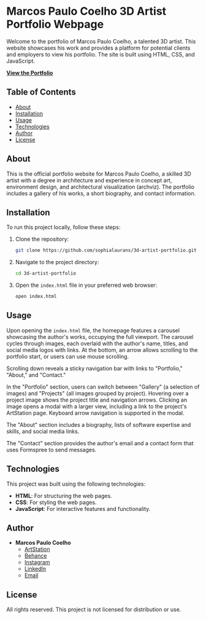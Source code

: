 # Marcos Paulo Coelho 3D Artist Portfolio Webpage

Welcome to the portfolio of Marcos Paulo Coelho, a talented 3D artist. This website showcases his work and provides a platform for potential clients and employers to view his portfolio. The site is built using HTML, CSS, and JavaScript.

**[View the Portfolio](https://sophialaurans.github.io/3d-artist-portfolio/)**

## Table of Contents

- [About](#about)
- [Installation](#installation)
- [Usage](#usage)
- [Technologies](#technologies)
- [Author](#author)
- [License](#license)

## About

This is the official portfolio website for Marcos Paulo Coelho, a skilled 3D artist with a degree in architecture and experience in concept art, environment design, and architectural visualization (archviz). The portfolio includes a gallery of his works, a short biography, and contact information.

## Installation

To run this project locally, follow these steps:

1. Clone the repository:
    ```bash
    git clone https://github.com/sophialaurans/3d-artist-portfolio.git
    ```

2. Navigate to the project directory:
    ```bash
    cd 3d-artist-portfolio
    ```

3. Open the `index.html` file in your preferred web browser:
    ```bash
    open index.html
    ```

## Usage

Upon opening the `index.html` file, the homepage features a carousel showcasing the author's works, occupying the full viewport. The carousel cycles through images, each overlaid with the author's name, titles, and social media logos with links. At the bottom, an arrow allows scrolling to the portfolio start, or users can use mouse scrolling.

Scrolling down reveals a sticky navigation bar with links to "Portfolio," "About," and "Contact."

In the "Portfolio" section, users can switch between "Gallery" (a selection of images) and "Projects" (all images grouped by project). Hovering over a project image shows the project title and navigation arrows. Clicking an image opens a modal with a larger view, including a link to the project's ArtStation page. Keyboard arrow navigation is supported in the modal.

The "About" section includes a biography, lists of software expertise and skills, and social media links.

The "Contact" section provides the author's email and a contact form that uses Formspree to send messages.

## Technologies

This project was built using the following technologies:

- **HTML**: For structuring the web pages.
- **CSS**: For styling the web pages.
- **JavaScript**: For interactive features and functionality.

## Author

- **Marcos Paulo Coelho**
    - [ArtStation](https://www.behance.net/marcospaulocoelho)
    - [Behance](https://www.behance.net/marcospaulocoelho)
    - [Instagram](https://www.instagram.com/marc0s_paulo.3d/)
    - [LinkedIn](https://www.linkedin.com/in/marcos-paulo-coelho-108895251/)
    - [Email](mailto:mpfcoelho3d@gmail.com)

## License

All rights reserved. This project is not licensed for distribution or use.
